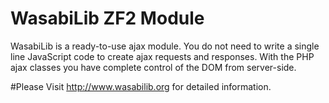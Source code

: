 # WasabiLib ZF2 Module
WasabiLib is a ready-to-use ajax module. 
You do not need to write a single line JavaScript code to create ajax requests and responses. 
With the PHP ajax classes you have complete control of the DOM from server-side. 

#Please Visit http://www.wasabilib.org for detailed information.
